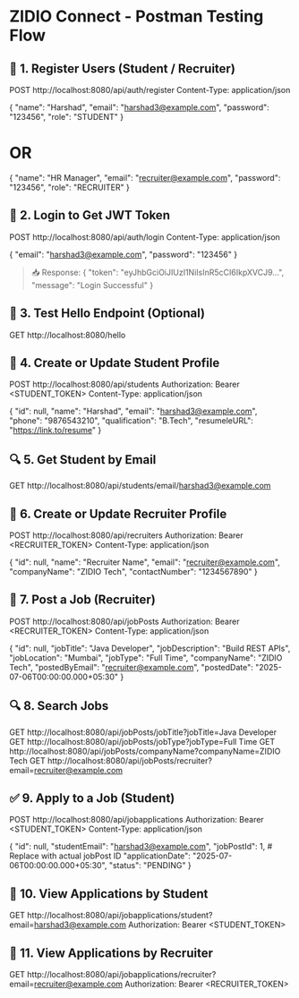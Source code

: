 # ZIDIO Connect - Postman Testing Flow

## 🔐 1. Register Users (Student / Recruiter)
POST http://localhost:8080/api/auth/register
Content-Type: application/json

{
  "name": "Harshad",
  "email": "harshad3@example.com",
  "password": "123456",
  "role": "STUDENT"
}

# OR

{
  "name": "HR Manager",
  "email": "recruiter@example.com",
  "password": "123456",
  "role": "RECRUITER"
}


## 🔑 2. Login to Get JWT Token
POST http://localhost:8080/api/auth/login
Content-Type: application/json

{
  "email": "harshad3@example.com",
  "password": "123456"
}

> 📥 Response:
{
  "token": "eyJhbGciOiJIUzI1NiIsInR5cCI6IkpXVCJ9...",
  "message": "Login Successful"
}


## 🧪 3. Test Hello Endpoint (Optional)
GET http://localhost:8080/hello


## 👤 4. Create or Update Student Profile
POST http://localhost:8080/api/students
Authorization: Bearer <STUDENT_TOKEN>
Content-Type: application/json

{
  "id": null,
  "name": "Harshad",
  "email": "harshad3@example.com",
  "phone": "9876543210",
  "qualification": "B.Tech",
  "resumeleURL": "https://link.to/resume"
}


## 🔍 5. Get Student by Email
GET http://localhost:8080/api/students/email/harshad3@example.com


## 🏢 6. Create or Update Recruiter Profile
POST http://localhost:8080/api/recruiters
Authorization: Bearer <RECRUITER_TOKEN>
Content-Type: application/json

{
  "id": null,
  "name": "Recruiter Name",
  "email": "recruiter@example.com",
  "companyName": "ZIDIO Tech",
  "contactNumber": "1234567890"
}


## 🎯 7. Post a Job (Recruiter)
POST http://localhost:8080/api/jobPosts
Authorization: Bearer <RECRUITER_TOKEN>
Content-Type: application/json

{
  "id": null,
  "jobTitle": "Java Developer",
  "jobDescription": "Build REST APIs",
  "jobLocation": "Mumbai",
  "jobType": "Full Time",
  "companyName": "ZIDIO Tech",
  "postedByEmail": "recruiter@example.com",
  "postedDate": "2025-07-06T00:00:00.000+05:30"
}


## 🔍 8. Search Jobs
GET http://localhost:8080/api/jobPosts/jobTitle?jobTitle=Java Developer
GET http://localhost:8080/api/jobPosts/jobType?jobType=Full Time
GET http://localhost:8080/api/jobPosts/companyName?companyName=ZIDIO Tech
GET http://localhost:8080/api/jobPosts/recruiter?email=recruiter@example.com


## ✅ 9. Apply to a Job (Student)
POST http://localhost:8080/api/jobapplications
Authorization: Bearer <STUDENT_TOKEN>
Content-Type: application/json

{
  "id": null,
  "studentEmail": "harshad3@example.com",
  "jobPostId": 1,      # Replace with actual jobPost ID
  "applicationDate": "2025-07-06T00:00:00.000+05:30",
  "status": "PENDING"
}


## 📄 10. View Applications by Student
GET http://localhost:8080/api/jobapplications/student?email=harshad3@example.com
Authorization: Bearer <STUDENT_TOKEN>


## 🧾 11. View Applications by Recruiter
GET http://localhost:8080/api/jobapplications/recruiter?email=recruiter@example.com
Authorization: Bearer <RECRUITER_TOKEN>
